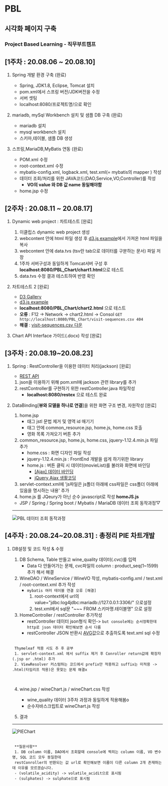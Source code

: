 # PBL
## 시각화 페이지 구축
### Project Based Learning - 직무부트캠프 

[1주차 : 20.08.06 ~ 20.08.10]
---
1. Spring 개발 환경 구축 (완료)
	- Spring, JDK1.8, Eclipse, Tomcat 설치 
	- pom.xml에서 스프링 버전/JDK버전을 수정
	- 서버 셋팅 
	- localhost:8080/프로젝트명/으로 확인

2. mariadb, mySql Workbench 설치 및 샘플 DB 구축 (완료)
	- mariadb 설치
	- mysql workbench 설치
	- 스키마,테이블, 샘플 DB 생성

3. 스프링,MariaDB,MyBatis 연동  (완료)
	- POM.xml 수정
	- root-context.xml 수정
	- mybatis-config.xml, logback.xml, test.xml(= mybatis의 mapper ) 작성
	- 데이터 조회/처리를 위한 JAVA코드(DAO,Service,VO,Controller)를 작성
		- **VO의 value 와 DB 값 name 동일해야함**
	- home.jsp 수정

[2주차 : 20.08.11 ~ 20.08.17]
---
1. Dynamic web project : 차트테스트 [완료]
	1. 이클립스 dynamic web project 생성
	2. webcontent 안에 html 파일 생성 후 [d3.js example](http://bl.ocks.org/caged/6476579)에서 가져온 html 파일을 복사
	3. webcontent 안에 data.tvs (tsv란 tab으로 데이터를 구분하는 문서) 파일 저장
	4. 1주차 서버구성과 동일하게 Tomcat서버 구성 후 **localhost:8080/PBL_Chart/chart1.html**으로 테스트
	5. data.tvs 수정 결과 테스트하여 반영 확인

2. 차트테스트 2 [완료]
	- [D3 Gallery](https://github.com/d3/d3/wiki/Gallery)
	- [d3.js example](https://bl.ocks.org/kerryrodden/766f8f6d31f645c39f488a0befa1e3c8)
	<!--이것은 주석 : code강조는 (키보드 숫자 1왼쪽 ` 사용)-->
	<!--이것은 주석 : link는 []() 사이 띄어쓰기x -->
	- **localhost:8080/PBL_Chart/chart2.html** 으로 테스트
	- **오류** : F12 -> Network -> chart2.html -> Consol  `GET http://localhost:8080/PBL_Chart/visit-sequences.csv 404`
	- **해결** : [visit-sequences.csv 다운](https://gist.github.com/kerryrodden/7090426#file-visit-sequences-csv)

3. Chart API Interface 가이드(.docx) 작성 [완료]

[3주차 : 20.08.19~20.08.23]
---
1. Spring : RestController을 이용한 데이터 처리(jackson) [완료]
	- [REST API](https://gmlwjd9405.github.io/2018/09/21/rest-and-restful.html)
	1. json을 이용하기 위해 pom.xml에 jackson 관련 library를 추가
	2. restController를 구현하기 위한 restController.java 파일작성
		- **localhost:8080/restex** 으로 테스트 완료

2. DataBinding[**뷰와 모델을 하나로 연결**]을 위한 화면 구조 변경, 자원작성 [완료]
	1. home.jsp
		- <tbody> 태그 jstl 문법 제거 및 영역 id 매기기
		- <head> 태그 안에 common_resource.jsp, home.js, home.css 호출
		- 영화 목록 가져오기 버튼 추가
	2. common_resource.jsp, home.js, home.css, jquery-1.12.4.min.js 파일 추가
		- home.css : 화면 디자인 파일 작성
		- jquery-1.12.4.min.js : FrontEnd 개발을 쉽게 하기위한 library
		- home.js : 버튼 클릭 시 데이터(movieList)를 불러와 화면에 바인딩
			- [[Ajax] 데이터 바인딩](https://blog.naver.com/lgr0406/221701331161)
			- [jQuery Ajax 생활코딩](https://opentutorials.org/course/1375/6851)
	3. servlet-context.xml에 'js파일은 js폴더 아래에 css파일은 css폴더 아래에 있음을 명시하는 내용' 추가
	4. home.js 를 JQeury가 아닌 순수 javascript로 작성 **homeJS.js**
	- JSP / Spring / Spring boot / Mybatis / MariaDB 데이터 조회 동작과정▽
	---
	![PBL 데이터 조회 동작과정](https://user-images.githubusercontent.com/60174144/91526544-d7716b00-e93e-11ea-9f5a-4914e69d529a.jpg)

[4주차 : 20.08.24~20.08.31] : 총정리 PIE 차트개발
---
1. DB설정 및 코드 작성 & 수정
	1. DB Schema, Table 만들고 wine_quality 데이터(.cvc)를 입력
		- Data 다 안들어가는 문제, cvc파일의 column : product_seq(1~1599) 추가 해서 해결
	2. WineDAO / WineService / WineVO 작성, mybatis-config.xml / test.xml / root-context.xml 추가 작성
		- `mybatis 여러 테이블 연결 오류 [해결]`	
			1. root-context에서 url의 value="jdbc:log4jdbc:mariadb://127.0.0.1:3306/" 으로설정
			2. test.xml에서 sql문 "~~~ FROM 스키마명.테이블명" 으로 설정
	3. HomeController / restController 추가작성
		- restController 데이터 json형식 확인-> `but console에는 순서정확한데 http로 json 데이터 확인해보면 순서 다름`
		- restController JSON 반환시 [AVG](https://coding-factory.tistory.com/85)값으로 추출하도록 text.xml sql 수정

	<pre>
	<code>
	Thymeleaf 적용 시도 추 후 공부	
	1. servlet-context.xml 에서 suffix 제거 후 Conroller return값에 확장자(.jsp or .html) 추가
	2. ViewResolver 커스텀하는 코드에서 prefix만 적용하고 suffix는 미적용 -> .html(타임리프 적용)은 못찾는 문제 해결x
	</code>
	</pre>

	4. wine.jsp /  wineChart.js / wineChart.css 작성
		- wine_quality 데이터 3주차 과정과 동일하게 적용해봄o
		- 순수자바스크립트로 wineChart.js 작성	
		

	5. 결과
	---
	![PIEChart](https://user-images.githubusercontent.com/60174144/91726660-95188a00-ebdb-11ea-9150-e1397058921a.png)

	<pre>
	<code>
	**질문사항**
	1. DB column 이름, DAO에서 조회할때 console에 찍히는 column 이름, VO 변수명, SQL 코드 모두 동일한데   
	restConroller의 반환되는 값 url로 확인해보면 이름이 다른 column 2개 존재하는데 이유를 모르겠습니다. 
	- (volatile_acidity) -> volatile_acidit으로 표시됨
	- (sulphates) -> sulphate으로 표시됨
	</code>
	</pre>	